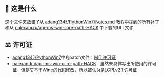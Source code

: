 ## 🤔 这是什么
这个文件夹放置了从 [adang1345/PythonWin7/Notes.md](https://github.com/adang1345/PythonWin7/blob/master/Notes.md) 教程中提到的所有补丁  
和从 [nalexandru/api-ms-win-core-path-HACK](https://github.com/nalexandru/api-ms-win-core-path-HACK) 中下载的DLL文件

## ⚖️ 许可证
- [adang1345/PythonWin7](https://github.com/adang1345/PythonWin7)中的patch文件：[MIT 许可证](https://opensource.org/license/MIT)
- [nalexandru/api-ms-win-core-path-HACK](https://github.com/nalexandru/api-ms-win-core-path-HACK)：虽然未具体写出所使用的许可证，但是它基于Wine的代码修改，所以被认为是[LGPLv2.1 许可证](https://www.gnu.org/licenses/old-licenses/lgpl-2.1.html)